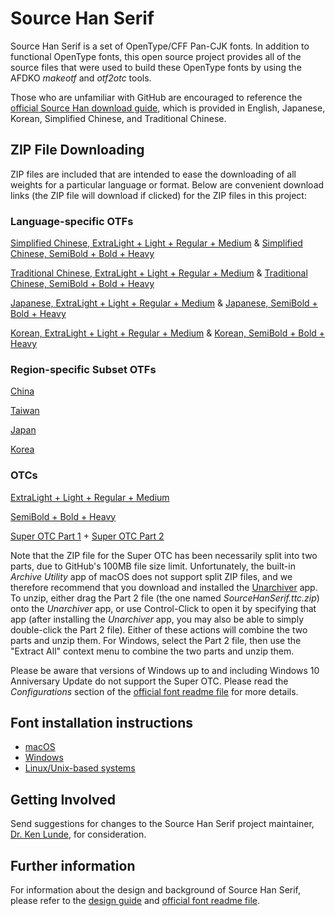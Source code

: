 # Source Han Serif

Source Han Serif is a set of OpenType/CFF Pan-CJK fonts. In addition to functional OpenType fonts, this open source project provides all of the source files that were used to build these OpenType fonts by using the AFDKO *makeotf* and *otf2otc* tools.

Those who are unfamiliar with GitHub are encouraged to reference the [official Source Han download guide](https://github.com/adobe-fonts/source-han-serif/raw/release/download-guide-source-han.pdf), which is provided in English, Japanese, Korean, Simplified Chinese, and Traditional Chinese.

## ZIP File Downloading

ZIP files are included that are intended to ease the downloading of all weights for a particular language or format. Below are convenient download links (the ZIP file will download if clicked) for the ZIP files in this project:

### Language-specific OTFs

[Simplified Chinese, ExtraLight + Light + Regular + Medium](https://github.com/adobe-fonts/source-han-serif/raw/release/OTF/SourceHanSerifSC_EL-M.zip) & [Simplified Chinese, SemiBold + Bold + Heavy](https://github.com/adobe-fonts/source-han-serif/raw/release/OTF/SourceHanSerifSC_SB-H.zip)

[Traditional Chinese, ExtraLight + Light + Regular + Medium](https://github.com/adobe-fonts/source-han-serif/raw/release/OTF/SourceHanSerifTC_EL-M.zip) & [Traditional Chinese, SemiBold + Bold + Heavy](https://github.com/adobe-fonts/source-han-serif/raw/release/OTF/SourceHanSerifTC_SB-H.zip)

[Japanese, ExtraLight + Light + Regular + Medium](https://github.com/adobe-fonts/source-han-serif/raw/release/OTF/SourceHanSerifJ_EL-M.zip) & [Japanese, SemiBold + Bold + Heavy](https://github.com/adobe-fonts/source-han-serif/raw/release/OTF/SourceHanSerifJ_SB-H.zip)

[Korean, ExtraLight + Light + Regular + Medium](https://github.com/adobe-fonts/source-han-serif/raw/release/OTF/SourceHanSerifK_EL-M.zip) & [Korean, SemiBold + Bold + Heavy](https://github.com/adobe-fonts/source-han-serif/raw/release/OTF/SourceHanSerifK_SB-H.zip)

### Region-specific Subset OTFs

[China](https://github.com/adobe-fonts/source-han-serif/raw/release/SubsetOTF/SourceHanSerifCN.zip)

[Taiwan](https://github.com/adobe-fonts/source-han-serif/raw/release/SubsetOTF/SourceHanSerifTW.zip)

[Japan](https://github.com/adobe-fonts/source-han-serif/raw/release/SubsetOTF/SourceHanSerifJP.zip)

[Korea](https://github.com/adobe-fonts/source-han-serif/raw/release/SubsetOTF/SourceHanSerifKR.zip)

### OTCs

[ExtraLight + Light + Regular + Medium](https://github.com/adobe-fonts/source-han-serif/raw/release/OTC/SourceHanSerifOTC_EL-M.zip)

[SemiBold + Bold + Heavy](https://github.com/adobe-fonts/source-han-serif/raw/release/OTC/SourceHanSerifOTC_SB-H.zip)

[Super OTC Part 1](https://github.com/adobe-fonts/source-han-serif/raw/release/SuperOTC/SourceHanSerif.ttc.z01) + [Super OTC Part 2](https://github.com/adobe-fonts/source-han-serif/raw/release/SuperOTC/SourceHanSerif.ttc.zip)

Note that the ZIP file for the Super OTC has been necessarily split into two parts, due to GitHub's 100MB file size limit. Unfortunately, the built-in *Archive Utility* app of macOS does not support split ZIP files, and we therefore recommend that you download and installed the [Unarchiver](http://unarchiver.c3.cx/unarchiver) app. To unzip, either drag the Part 2 file (the one named *SourceHanSerif.ttc.zip*) onto the *Unarchiver* app, or use Control-Click to open it by specifying that app (after installing the *Unarchiver* app, you may also be able to simply double-click the Part 2 file). Either of these actions will combine the two parts and unzip them. For Windows, select the Part 2 file, then use the "Extract All" context menu to combine the two parts and unzip them.

Please be aware that versions of Windows up to and including Windows 10 Anniversary Update do not support the Super OTC. Please read the *Configurations* section of the [official font readme file](https://github.com/adobe-fonts/source-han-serif/raw/release/SourceHanSerifReadMe.pdf) for more details.

## Font installation instructions

* [macOS](https://support.apple.com/en-us/HT201749)
* [Windows](https://www.microsoft.com/en-us/Typography/TrueTypeInstall.aspx)
* [Linux/Unix-based systems](https://github.com/adobe-fonts/source-code-pro/issues/17#issuecomment-8967116)

## Getting Involved

Send suggestions for changes to the Source Han Serif project maintainer, [Dr. Ken Lunde](mailto:lunde@adobe.com?subject=[GitHub]%20Source%20Han%20Serif), for consideration.

## Further information

For information about the design and background of Source Han Serif, please refer to the [design guide](https://github.com/adobe-fonts/source-han-serif/raw/release/SourceHanSerifDesignGuide.pdf) and [official font readme file](https://github.com/adobe-fonts/source-han-serif/raw/release/SourceHanSerifReadMe.pdf).
